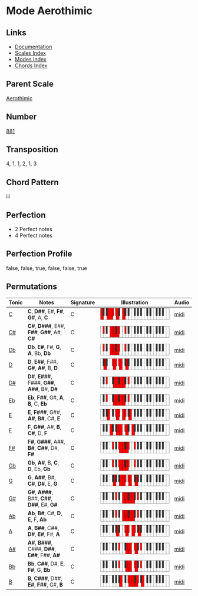# Mode Aerothimic

## Links

- [Documentation](README.md)
- [Scales Index](Scales.md)
- [Modes Index](Modes.md)
- [Chords Index](Chords.md)

## Parent Scale

[Aerothimic](ScaleAerothimic.md)

## Number

[881](https://ianring.com/musictheory/scales/881)

## Transposition

4, 1, 1, 2, 1, 3

## Chord Pattern

iii

## Perfection

- 2 Perfect notes
- 4 Perfect notes

## Perfection Profile

false, false, true, false, false, true

## Permutations

| Tonic | Notes | Signature | Illustration | Audio |
|-------|-------|-----------|--------------|-------|
| [C](ModeCNaturalAerothimic.md) | **C**, **D##**, E#, **F#**, **G#**, A, **C** | C | ![CNaturalAerothimic](ModeCNaturalAerothimic.png) | [midi](https://github.com/edipermadi/music/blob/main/docs/ModeCNaturalAerothimic.mid?raw=true) |
| [C#](ModeCSharpAerothimic.md) | **C#**, **D###**, E##, **F##**, **G##**, A#, **C#** | C | ![CSharpAerothimic](ModeCSharpAerothimic.png) | [midi](https://github.com/edipermadi/music/blob/main/docs/ModeCSharpAerothimic.mid?raw=true) |
| [Db](ModeDFlatAerothimic.md) | **Db**, **E#**, F#, **G**, **A**, Bb, **Db** | C | ![DFlatAerothimic](ModeDFlatAerothimic.png) | [midi](https://github.com/edipermadi/music/blob/main/docs/ModeDFlatAerothimic.mid?raw=true) |
| [D](ModeDNaturalAerothimic.md) | **D**, **E##**, F##, **G#**, **A#**, B, **D** | C | ![DNaturalAerothimic](ModeDNaturalAerothimic.png) | [midi](https://github.com/edipermadi/music/blob/main/docs/ModeDNaturalAerothimic.mid?raw=true) |
| [D#](ModeDSharpAerothimic.md) | **D#**, **E###**, F###, **G##**, **A##**, B#, **D#** | C | ![DSharpAerothimic](ModeDSharpAerothimic.png) | [midi](https://github.com/edipermadi/music/blob/main/docs/ModeDSharpAerothimic.mid?raw=true) |
| [Eb](ModeEFlatAerothimic.md) | **Eb**, **F##**, G#, **A**, **B**, C, **Eb** | C | ![EFlatAerothimic](ModeEFlatAerothimic.png) | [midi](https://github.com/edipermadi/music/blob/main/docs/ModeEFlatAerothimic.mid?raw=true) |
| [E](ModeENaturalAerothimic.md) | **E**, **F###**, G##, **A#**, **B#**, C#, **E** | C | ![ENaturalAerothimic](ModeENaturalAerothimic.png) | [midi](https://github.com/edipermadi/music/blob/main/docs/ModeENaturalAerothimic.mid?raw=true) |
| [F](ModeFNaturalAerothimic.md) | **F**, **G##**, A#, **B**, **C#**, D, **F** | C | ![FNaturalAerothimic](ModeFNaturalAerothimic.png) | [midi](https://github.com/edipermadi/music/blob/main/docs/ModeFNaturalAerothimic.mid?raw=true) |
| [F#](ModeFSharpAerothimic.md) | **F#**, **G###**, A##, **B#**, **C##**, D#, **F#** | C | ![FSharpAerothimic](ModeFSharpAerothimic.png) | [midi](https://github.com/edipermadi/music/blob/main/docs/ModeFSharpAerothimic.mid?raw=true) |
| [Gb](ModeGFlatAerothimic.md) | **Gb**, **A#**, B, **C**, **D**, Eb, **Gb** | C | ![GFlatAerothimic](ModeGFlatAerothimic.png) | [midi](https://github.com/edipermadi/music/blob/main/docs/ModeGFlatAerothimic.mid?raw=true) |
| [G](ModeGNaturalAerothimic.md) | **G**, **A##**, B#, **C#**, **D#**, E, **G** | C | ![GNaturalAerothimic](ModeGNaturalAerothimic.png) | [midi](https://github.com/edipermadi/music/blob/main/docs/ModeGNaturalAerothimic.mid?raw=true) |
| [G#](ModeGSharpAerothimic.md) | **G#**, **A###**, B##, **C##**, **D##**, E#, **G#** | C | ![GSharpAerothimic](ModeGSharpAerothimic.png) | [midi](https://github.com/edipermadi/music/blob/main/docs/ModeGSharpAerothimic.mid?raw=true) |
| [Ab](ModeAFlatAerothimic.md) | **Ab**, **B#**, C#, **D**, **E**, F, **Ab** | C | ![AFlatAerothimic](ModeAFlatAerothimic.png) | [midi](https://github.com/edipermadi/music/blob/main/docs/ModeAFlatAerothimic.mid?raw=true) |
| [A](ModeANaturalAerothimic.md) | **A**, **B##**, C##, **D#**, **E#**, F#, **A** | C | ![ANaturalAerothimic](ModeANaturalAerothimic.png) | [midi](https://github.com/edipermadi/music/blob/main/docs/ModeANaturalAerothimic.mid?raw=true) |
| [A#](ModeASharpAerothimic.md) | **A#**, **B###**, C###, **D##**, **E##**, F##, **A#** | C | ![ASharpAerothimic](ModeASharpAerothimic.png) | [midi](https://github.com/edipermadi/music/blob/main/docs/ModeASharpAerothimic.mid?raw=true) |
| [Bb](ModeBFlatAerothimic.md) | **Bb**, **C##**, D#, **E**, **F#**, G, **Bb** | C | ![BFlatAerothimic](ModeBFlatAerothimic.png) | [midi](https://github.com/edipermadi/music/blob/main/docs/ModeBFlatAerothimic.mid?raw=true) |
| [B](ModeBNaturalAerothimic.md) | **B**, **C###**, D##, **E#**, **F##**, G#, **B** | C | ![BNaturalAerothimic](ModeBNaturalAerothimic.png) | [midi](https://github.com/edipermadi/music/blob/main/docs/ModeBNaturalAerothimic.mid?raw=true) |
